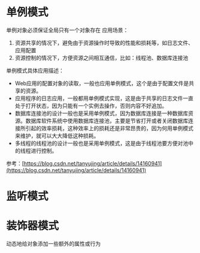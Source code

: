 # 单例模式
单例对象必须保证全局只有一个对象存在
应用场景：
1. 资源共享的情况下，避免由于资源操作时导致的性能和损耗等，如日志文件、应用配置
2. 资源控制的情况下，方便资源之间相互通信，比如：线程池、数据库连接池

单例模式具体应用描述：
* Web应用的配置对象的读取，一般也应用单例模式，这个是由于配置文件是共享的资源。
* 应用程序的日志应用，一般都用单例模式实现，这是由于共享的日志文件一直处于打开状态，因为只能有一个实例去操作，否则内容不好追加。
* 数据库连接池的设计一般也是采用单例模式，因为数据库连接是一种数据库资源。数据库软件系统中使用数据库连接池，主要是节省打开或者关闭数据库连接所引起的效率损耗，这种效率上的损耗还是非常昂贵的，因为何用单例模式来维护，就可以大大降低这种损耗。
* 多线程的线程池的设计一般也是采用单例模式，这是由于线程池要方便对池中的线程进行控制。

参考：[https://blog.csdn.net/tanyujing/article/details/14160941](https://blog.csdn.net/tanyujing/article/details/14160941)

# 监听模式

# 装饰器模式
动态地给对象添加一些额外的属性或行为
<!--stackedit_data:
eyJoaXN0b3J5IjpbLTUwMzI1NzIzM119
-->